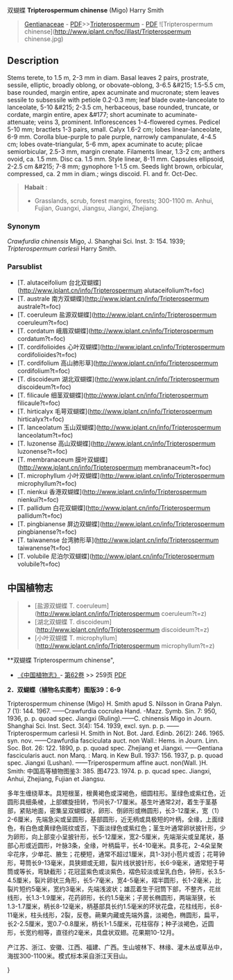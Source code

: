 双蝴蝶 **Tripterospermum chinense** (Migo) Harry Smith

> [Gentianaceae](http://www.iplant.cn/info/Gentianaceae?t=foc) - [PDF](http://www.iplant.cn/foc/pdf/Gentianaceae.pdf)>>[Tripterospermum](http://www.iplant.cn/info/Tripterospermum?t=foc) - [PDF](http://www.iplant.cn/foc/pdf/Tripterospermum.pdf)
![Tripterospermum chinense](http://www.iplant.cn/foc/illast/Tripterospermum chinense.jpg)

## Description

Stems terete, to 1.5 m, 2-3 mm in diam. Basal leaves 2 pairs, prostrate, sessile, elliptic, broadly oblong, or obovate-oblong, 3-6.5 &amp;#215; 1.5-5.5 cm, base rounded, margin entire, apex acuminate and mucronate; stem leaves sessile to subsessile with petiole 0.2-0.3 mm; leaf blade ovate-lanceolate to lanceolate, 5-10 &amp;#215; 2-3.5 cm, herbaceous, base rounded, truncate, or cordate, margin entire, apex &amp;#177; short acuminate to acuminate-attenuate; veins 3, prominent. Inflorescences 1-4-flowered cymes. Pedicel 5-10 mm; bractlets 1-3 pairs, small. Calyx 1.6-2 cm; lobes linear-lanceolate, 6-9 mm. Corolla blue-purple to pale purple, narrowly campanulate, 4-4.5 cm; lobes ovate-triangular, 5-6 mm, apex acuminate to acute; plicae semiorbicular, 2.5-3 mm, margin crenate. Filaments linear, 1.3-2 cm; anthers ovoid, ca. 1.5 mm. Disc ca. 1.5 mm. Style linear, 8-11 mm. Capsules ellipsoid, 2-2.5 cm &amp;#215; 7-8 mm; gynophore 1-1.5 cm. Seeds light brown, orbicular, compressed, ca. 2 mm in diam.; wings discoid. Fl. and fr. Oct-Dec.


> **Habait** : 
>* Grasslands, scrub, forest margins, forests; 300-1100 m. Anhui, Fujian, Guangxi, Jiangsu, Jiangxi, Zhejiang.

### Synonym
*Crawfurdia chinensis* Migo, J. Shanghai Sci. Inst. 3: 154. 1939; *Tripterospermum carlesii* Harry Smith.



### Parsublist

* [T.  alutaceifolium  台北双蝴蝶](http://www.iplant.cn/info/Tripterospermum alutaceifolium?t=foc)
* [T.  australe  南方双蝴蝶](http://www.iplant.cn/info/Tripterospermum australe?t=foc)
* [T.  coeruleum  盐源双蝴蝶](http://www.iplant.cn/info/Tripterospermum coeruleum?t=foc)
* [T.  cordatum  峨眉双蝴蝶](http://www.iplant.cn/info/Tripterospermum cordatum?t=foc)
* [T.  cordifolioides  心叶双蝴蝶](http://www.iplant.cn/info/Tripterospermum cordifolioides?t=foc)
* [T.  cordifolium  高山肺形草](http://www.iplant.cn/info/Tripterospermum cordifolium?t=foc)
* [T.  discoideum  湖北双蝴蝶](http://www.iplant.cn/info/Tripterospermum discoideum?t=foc)
* [T.  filicaule  细茎双蝴蝶](http://www.iplant.cn/info/Tripterospermum filicaule?t=foc)
* [T.  hirticalyx  毛萼双蝴蝶](http://www.iplant.cn/info/Tripterospermum hirticalyx?t=foc)
* [T.  lanceolatum  玉山双蝴蝶](http://www.iplant.cn/info/Tripterospermum lanceolatum?t=foc)
* [T.  luzonense  高山双蝴蝶](http://www.iplant.cn/info/Tripterospermum luzonense?t=foc)
* [T.  membranaceum  膜叶双蝴蝶](http://www.iplant.cn/info/Tripterospermum membranaceum?t=foc)
* [T.  microphyllum  小叶双蝴蝶](http://www.iplant.cn/info/Tripterospermum microphyllum?t=foc)
* [T.  nienkui  香港双蝴蝶](http://www.iplant.cn/info/Tripterospermum nienkui?t=foc)
* [T.  pallidum  白花双蝴蝶](http://www.iplant.cn/info/Tripterospermum pallidum?t=foc)
* [T.  pingbianense  屏边双蝴蝶](http://www.iplant.cn/info/Tripterospermum pingbianense?t=foc)
* [T.  taiwanense  台湾肺形草](http://www.iplant.cn/info/Tripterospermum taiwanense?t=foc)
* [T.  volubile  尼泊尔双蝴蝶](http://www.iplant.cn/info/Tripterospermum volubile?t=foc)

## 中国植物志

> * [盐源双蝴蝶  T.  coeruleum](http://www.iplant.cn/info/Tripterospermum coeruleum?t=z)
> * [湖北双蝴蝶  T.  discoideum](http://www.iplant.cn/info/Tripterospermum discoideum?t=z)
> * [小叶双蝴蝶  T.  microphyllum](http://www.iplant.cn/info/Tripterospermum microphyllum?t=z)


**双蝴蝶 Tripterospermum chinense",



* [《中国植物志》](http://www.iplant.cn/frps)- [第62卷](http://www.iplant.cn/frps/vol/62) >> 259页 [PDF](http://www.iplant.cn/frps/pdf/62/259a.PDF)


**2．双蝴蝶（植物名实图考）图版39：6-9**

Tripterospermum chinense (Migo) H. Smith apud S. Nilsson in Grana Palyn. 7 (1): 144. 1967. ——Crawfurdia cocrulea Hand. -Mazz. Symb. Sin. 7: 950, 1936, p. p. quoad spec. Jiangxi (Ruling).——C. chinensis Migo in Journ. Shanghai Sci. Inst. Sect. 3(4): 154. 1939, excl. syn. p. p. ——Tripterospermum carlesii H. Smith in Not. Bot. Jard. Edinb. 26(2): 246. 1965. syn. nov. ——Crawfurdia fasciculata auct. non Wall.: Hems. in Journ. Linn. Soc. Bot. 26: 122. 1890, p. p. quoad spec. Zhejiang et Jiangxi. ——Gentiana fascicularis auct. non Marq. : Marq. in Kew Bull. 1937: 156. 1937, p. p. quoad spec. Jiangxi (Lushan). ——Triperospermum affine auct. non(Wall. )H. Smith: 中国高等植物图鉴3: 385. 图4723. 1974. p. p. qucad spec. Jiangxi, Anhui, Zhejiang, Fujian et Jiangsu.

多年生缠绕草本。具短根茎，根黄褐色或深褐色，细圆柱形。茎绿色或紫红色，近圆形具细条棱，上部螺旋扭转，节间长7-17厘米。基生叶通常2对，着生于茎基部，紧贴地面，密集呈双蝴蝶状，卵形、倒卵形或椭圆形，长3-12厘米，宽（1）2-6厘米，先端急尖或呈圆形，基部圆形，近无柄或具极短的叶柄，全缘，上面绿色，有白色或黄绿色斑纹或否，下面淡绿色或紫红色；茎生叶通常卵状披针形，少为卵形，向上部变小呈披针形，长5-12厘米，宽2-5厘米，先端渐尖或呈尾状，基部心形或近圆形，叶脉3条，全缘，叶柄扁平，长4-10毫米。具多花，2-4朵呈聚伞花序，少单花、腋生；花梗短，通常不超过1厘米，具1-3对小苞片或否；花萼钟形，萼筒长9-13毫米，具狭翅或无翅，裂片线状披针形，长6-9毫米，通常短于萼筒或等长，弯缺截形；花冠蓝紫色或淡紫色，褶色较淡或呈乳白色，钟形，长3.5-4.5厘米，裂片卵状三角形，长5-7毫米，宽4-5毫米，褶半圆形，长1-2毫米，比裂片短约5毫米，宽约3毫米，先端浅波状；雄蕊着生于冠筒下部，不整齐，花丝线形，长1.3-1.9厘米，花药卵形，长约1.5毫米；子房长椭圆形，两端渐狭，长1.3-1.7厘米，柄长8-12毫米，柄基部具长约1.5毫米的环状花盘，花柱线形，长8-11毫米，柱头线形，2裂，反卷。蒴果内藏或先端外露，淡褐色，椭圆形，扁平，长2-2.5厘米，宽0.7-0.8厘米，柄长1-1.5厘米，花柱宿存；种子淡褐色，近圆形，长宽约相等，直径约2毫米，具盘状双翅。花果期10-12月。

产江苏、浙江、安徽、江西、福建、广西。生山坡林下、林缘、灌木丛或草丛中，海拔300-1100米。模式标本采自浙江天目山。



}